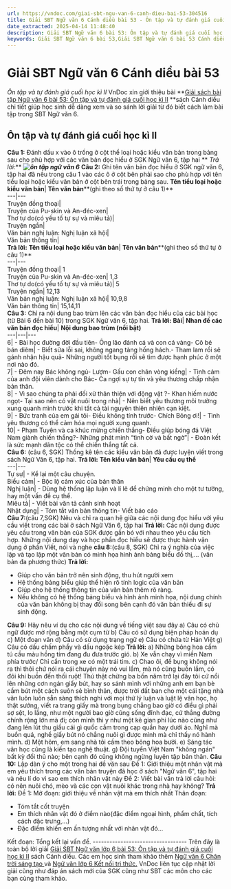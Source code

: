 ```yaml
---
url: https://vndoc.com/giai-sbt-ngu-van-6-canh-dieu-bai-53-304516
title: Giải SBT Ngữ văn 6 Cánh diều bài 53 - Ôn tập và tự đánh giá cuối học kì II - VnDoc.com
date_extracted: 2025-04-14 11:48:40
description: Giải SBT Ngữ văn 6 bài 53: Ôn tập và tự đánh giá cuối học kì II sách Cánh diều được VnDoc sưu tầm và tổng hợp gồm có đáp án chi tiết cho các bạn cùng tham khảo.
keywords: Giải SBT Ngữ văn 6 bài 53,Giải SBT Ngữ văn 6 bài 53 Cánh diều,Giải sách bài tập Ngữ văn CD lớp 6,Ngữ văn lớp 6 Cánh diều,giải bài tập ngữ văn lớp 6,Bài Ôn tập và tự đánh giá cuối học kì II,soạn bài Ngữ văn 6 Cánh diều,ôn tập Ngữ văn 6
---
```


# Giải SBT Ngữ văn 6 Cánh diều bài 53
 _Ôn tập và tự đánh giá cuối học kì II_
VnDoc xin giới thiệu bài **[Giải sách bài tập Ngữ văn 6 bài 53: Ôn tập và tự đánh giá cuối học kì II](<https://vndoc.com/giai-sbt-ngu-van-6-canh-dieu-bai-53-304516>) **sách Cánh diều chi tiết giúp học sinh dễ dàng xem và so sánh lời giải từ đó biết cách làm bài tập trong SBT Ngữ văn 6.
## Ôn tập và tự đánh giá cuối học kì II
**Câu 1:** Đánh dấu x vào ô trống ở cột thể loại hoặc kiểu văn bản trong bảng sau cho phù hợp với các văn bản đọc hiểu ở SGK Ngữ văn 6, tập hai
** _Trả lời:_**
**_![ôn tập ngữ văn 6](https://i.vdoc.vn/data/image/2023/09/09/1.png)_**
**Câu 2:** Ghi tên văn bản đọc hiểu ở SGK ngữ văn 6, tập hai đã nêu trong câu 1 vào các ô ở cột bên phải sao cho phù hợp với tên tiểu loại hoặc kiểu văn bản ở cột bên trái trong bảng sau.
**Tên tiểu loại hoặc kiểu văn bản**| **Tên văn bản****\(ghi theo số thứ tự ở câu 1\)**  
---|---  
Truyện đồng thoại|   
Truyện của Pu-skin và An-đéc-xen|   
Thơ tự do\(có yếu tố tự sự và miêu tả\)|   
Truyện ngắn|   
Văn bản nghị luận: Nghị luận xã hội|   
Văn bản thông tin|   
**Trả lời:**
**Tên tiểu loại hoặc kiểu văn bản**| **Tên văn bản****\(ghi theo số thứ tự ở câu 1\)**  
---|---  
Truyện đồng thoại| 1  
Truyện của Pu-skin và An-đéc-xen| 1,3  
Thơ tự do\(có yếu tố tự sự và miêu tả\)| 5  
Truyện ngắn| 12,13  
Văn bản nghị luận: Nghị luận xã hội| 10,9,8  
Văn bản thông tin| 15,14,11  
**Câu 3:** Chỉ ra nội dung bao trùm lên các văn bản đọc hiểu của các bài học \(từ Bài 6 đến bài 10\) trong SGK Ngữ văn 6, tập hai.
**Trả lời:**
**Bài**| **Nhan đề các văn bản đọc hiểu**| **Nội dung bao trùm \(nổi bật\)**  
---|---|---  
6| \- Bài học đường đời đầu tiên\- Ông lão đánh cá và con cá vàng\- Cô bé bán diêm| \- Biết sửa lỗi sai, không ngang tàng hống hách.\- Tham lam rồi sẽ gánh nhận hậu quả\- Những người tốt bụng rồi sẽ tìm được hạnh phúc ở một nơi nào đó.  
7| \- Đêm nay Bác không ngủ\- Lượm\- Gấu con chân vòng kiềng| \- Tình cảm của anh đội viên dành cho Bác\- Ca ngợi sự tự tin và yêu thương chấp nhận bản thân.  
8| \- Vì sao chúng ta phải đối xử thân thiện với động vật ?\- Khan hiếm nước ngọt\- Tại sao nên có vật nuôi trong nhà| \- Nên biết yêu thương môi trường xung quanh mình trước khi tất cả tài nguyên thiên nhiên cạn kiệt.  
9| \- Bức tranh của em gái tôi\- Điều không tính trước\- Chích Bông ơi\!| \- Tình yêu thương có thể cảm hóa mọi người xung quanh.  
10| \- Phạm Tuyên và ca khúc mừng chiến thắng\- Điều giúp bóng đá Việt Nam giành chiến thắng?\- Những phát minh “tình cờ và bất ngờ”| \- Đoàn kết là sức mạnh dân tộc có thể chiến thắng tất cả.  
**Câu 6:** \(câu 6, SGK\) Thống kê tên các kiểu văn bản đã được luyện viết trong sách Ngữ Văn 6, tập hai.
**Trả lời:**
**Tên kiểu văn bản**| **Yêu cầu cụ thể**  
---|---  
Tự sự| \- Kể lại một câu chuyện.  
Biểu cảm| \- Bộc lộ cảm xúc của bản thân  
Nghị luận| \- Dùng hệ thống lập luận và lí lẽ để chứng minh cho một tư tưởng, hay một vấn đề cụ thể.  
Miêu tả| \- Viết bài văn tả cảnh sinh hoạt  
Nhật dụng| \- Tóm tắt văn bản thông tin\- Viết báo cáo  
**Câu 7:**\(câu 7,SGK\) Nêu và chỉ ra quan hệ giữa các nội dung đọc hiểu với yêu cầu viết trong các bài ở sách Ngữ Văn 6, tập hai
**Trả lời:**
Các nội dung được yêu cầu trong văn bản của SGK được gắn bó với nhau theo yêu cầu tích hợp. Những nội dung dạy và học phần đọc hiểu sẽ được thực hành vận dụng ở phần Viết, nói và nghe
**câu 8:**\(câu 8, SGK\) Chỉ ra ý nghĩa của việc lập và tạo lập một văn bản có minh họa hình ảnh bảng biểu đồ thị,... \(văn bản đa phương thức\)
**Trả lời:**
  * Giúp cho văn bản trở nên sinh động, thu hút người xem
  * Hệ thống bảng biểu giúp thể hiện rõ tính logic của văn bản
  * Giúp cho hệ thống thông tin của văn bản thêm rõ ràng.
  * Nếu không có hệ thống bảng biểu và hình ảnh minh họa, nội dung chính của văn bản không bị thay đổi song bên cạnh đó văn bản thiếu đi sự sinh động.

**Câu 9:** Hãy nêu ví dụ cho các nội dung về tiếng việt sau đây
a\) Câu có chủ ngữ được mở rộng bằng một cụm từ
b\) Câu có sử dụng biện pháp hoán dụ
c\) Một đoạn văn
d\) Câu có sử dụng trạng ngữ
e\) Câu có chứa từ Hán Việt
g\) Câu có dấu chấm phẩy và dấu ngoặc kép
**Trả lời:**
a\) Những bông hoa cẩm tú cầu màu hồng tím đang đu đưa trước gió.
b\) Xe vẫn chạy vì miền Nam phía trước/ Chỉ cần trong xe có một trái tim.
c\) Chao ôi, để bụng không nói ra thì thôi chứ nói ra cái chuyện này nó vui lắm, mà nó cũng buồn lắm, có đôi khi buồn đến thối ruột\! Thú thật chừng ba bốn năm trở lại đây tôi cứ nổi lên những cơn ngán giấy bút, hay so sánh mình với những anh em bạn bè cầm bút một cách suôn sẻ bình thản, được trời đất ban cho một cái tặng nhà văn luôn luôn sẵn sàng thích nghi với mọi thứ lý luận và luật lệ văn học, họ thật sướng, viết ra trang giấy mà trong bụng chẳng bao giờ có điều gì phải sợ sệt, lo lắng, như một người bao giờ cũng sống đĩnh đạc, cứ thẳng đường chính rộng lớn mà đi; còn mình thì y như một kẻ gian phi lúc nào cũng như đang lén lút thu giấu cái gì quốc cắm trong cạp quần hay dưới áo. Nghĩ mà buồn quá, nghề giấy bút nó chẳng nuôi gì được mình mà chỉ thấy nó hành mình.
d\) Một hôm, em sang nhà tôi cầm theo bông hoa bưởi.
e\) Sáng tác văn học cũng là kiến tạo nghệ thuật.
g\) Đội tuyển Việt Nam "không ngán" bất kỳ đối thủ nào; bên cạnh đó cũng không ngừng luyện tập bản thân.
**Câu 10:** Lập dàn ý cho một trong hai đề văn sau
Đề 1: Giới thiệu một nhân vật mà em yêu thích trong các văn bản truyện đã học ở sách "Ngữ văn 6", tập hai và nêu lí do vì sao em thích nhân vật này
Đề 2: Viết bài văn trả lời câu hỏi: có nên nuôi chó, mèo và các con vật nuôi khác trong nhà hay không?
**Trả lời:**
Đề 1:
Mở đoạn: giới thiệu về nhân vật mà em thích nhất
Thân đoạn:
  * Tóm tắt cốt truyện
  * Em thích nhân vật đó ở điểm nào\(đặc điểm ngoại hình, phẩm chất, tích cách đặc trưng,...\)
  * Đặc điểm khiến em ấn tượng nhất với nhân vật đó...

Kết đoạn: Tổng kết lại vấn đề.
\----------------------------------
Trên đây là toàn bộ lời giải [Giải SBT Ngữ văn lớp 6 bài 53: Ôn tập và tự đánh giá cuối học kì II](<https://vndoc.com/giai-sbt-ngu-van-6-canh-dieu-bai-53-304516>) sách Cánh diều. Các em học sinh tham khảo thêm [Ngữ văn 6 Chân trời sáng tạo ](<https://vndoc.com/ngu-van-6-sach-chan-troi-sang-tao>)và [Ngữ văn lớp 6 Kết nối tri thức.](<https://vndoc.com/mon-ngu-van-lop6>) VnDoc liên tục cập nhật lời giải cũng như đáp án sách mới của SGK cũng như SBT các môn cho các bạn cùng tham khảo.

